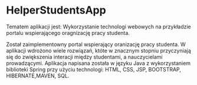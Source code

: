 # HelperStudentsApp
Tematem aplikacji jest: Wykorzystanie technologi webowych na przykładzie portalu wspierającego oragnizację pracy studenta.

Został zaimplementowny portal wspierający oranizację pracy studenta. W aplikacji wdrożono wiele rozwiązań, któte w znacznym stopniu przyczyniają się do zwiększenia interacji między studentami, a nauczycielami prowadzącymi. Aplikacja napisana została w języku Java z wykorzystaniem biblioteki Spring przy użyciu technologi: HTML, CSS, JSP, BOOTSTRAP, HIBERNATE,MAVEN, SQL.
